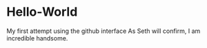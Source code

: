 # Hello-World
My first attempt using the github interface
As Seth will confirm, I am incredible handsome.
